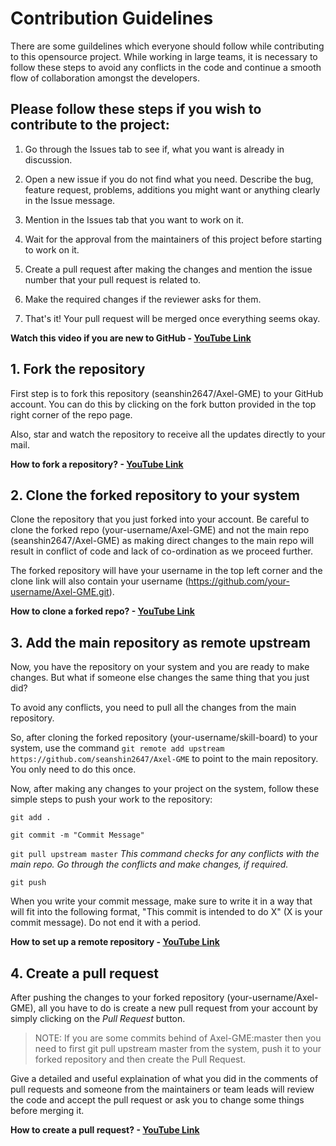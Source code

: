 # Contribution Guidelines

There are some guildelines which everyone should follow while contributing to this opensource project. While working in large teams, it is necessary to follow these steps to avoid any conflicts in the code and continue a smooth flow of collaboration amongst the developers.

## Please follow these steps if you wish to contribute to the project:

1. Go through the Issues tab to see if, what you want is already in discussion.

2. Open a new issue if you do not find what you need. Describe the bug, feature request, problems, additions you might want or anything clearly in the Issue message.

3. Mention in the Issues tab that you want to work on it.

4. Wait for the approval from the maintainers of this project before starting to work on it.

5. Create a pull request after making the changes and mention the issue number that your pull request is related to.

6. Make the required changes if the reviewer asks for them. 

7. That's it! Your pull request will be merged once everything seems okay.

**Watch this video if you are new to GitHub - [YouTube Link](https://youtu.be/HbSjyU2vf6Y)**

## 1. Fork the repository

First step is to fork this repository (seanshin2647/Axel-GME) to your GitHub account. You can do this by clicking on the fork button provided in the top right corner of the repo page. 

Also, star and watch the repository to receive all the updates directly to your mail.

**How to fork a repository? - [YouTube Link](https://youtu.be/HbSjyU2vf6Y?t=101)**

## 2. Clone the forked repository to your system

Clone the repository that you just forked into your account.
Be careful to clone the forked repo (your-username/Axel-GME) and not the main repo (seanshin2647/Axel-GME) as making direct changes to the main repo will result in conflict of code and lack of co-ordination as we proceed further.

The forked repository will have your username in the top left corner and the clone link will also contain your username (https://github.com/your-username/Axel-GME.git).

**How to clone a forked repo? - [YouTube Link](https://youtu.be/HbSjyU2vf6Y?t=134)**

## 3. Add the main repository as remote upstream

Now, you have the repository on your system and you are ready to make changes. But what if someone else changes the same thing that you just did?

To avoid any conflicts, you need to pull all the changes from the main repository. 

So, after cloning the forked repository (your-username/skill-board) to your system, use the command `git remote add upstream https://github.com/seanshin2647/Axel-GME` to point to the main repository. You only need to do this once.

Now, after making any changes to your project on the system, follow these simple steps to push your work to the repository:

`git add .`

`git commit -m "Commit Message"`

`git pull upstream master` *This command checks for any conflicts with the main repo. Go through the conflicts and make changes, if required.*

`git push`

When you write your commit message, make sure to write it in a way that will fit into the following format, "This commit is intended to do X" (X is your commit message). Do not end it with a period.

**How to set up a remote repository - [YouTube Link](https://youtu.be/-zvHQXnBO6c)**

## 4. Create a pull request

After pushing the changes to your forked repository (your-username/Axel-GME), all you have to do is create a new pull request from your account by simply clicking on the *Pull Request* button.

> NOTE:
> If you are some commits behind of Axel-GME:master then you need to first git pull upstream master from the system, push it to your forked repository and then create the Pull Request.

Give a detailed and useful explaination of what you did in the comments of pull requests and someone from the maintainers or team leads will review the code and accept the pull request or ask you to change some things before merging it.

**How to create a pull request? - [YouTube Link](https://youtu.be/HbSjyU2vf6Y?t=297)**
